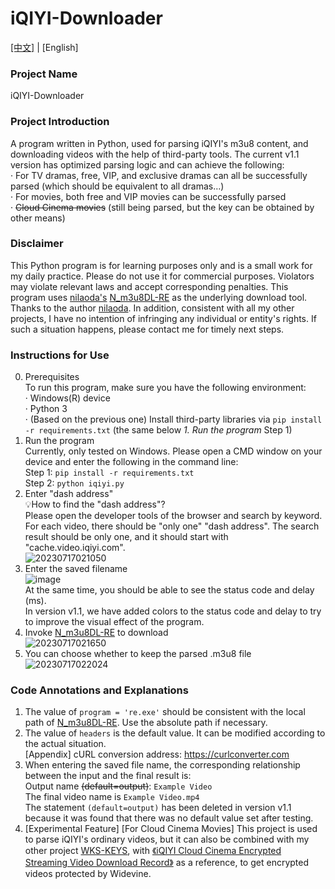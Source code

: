 # iQIYI-Downloader  
[[中文]](https://github.com/CrymanChen/iQIYI-Downloader/blob/main/README.md) | [English]  

### Project Name  
iQIYI-Downloader  

### Project Introduction  
A program written in Python, used for parsing iQIYI's m3u8 content, and downloading videos with the help of third-party tools. The current v1.1 version has optimized parsing logic and can achieve the following:  
· For TV dramas, free, VIP, and exclusive dramas can all be successfully parsed (which should be equivalent to all dramas…)  
· For movies, both free and VIP movies can be successfully parsed  
· ~~Cloud Cinema movies~~ (still being parsed, but the key can be obtained by other means)  

### Disclaimer  
This Python program is for learning purposes only and is a small work for my daily practice. Please do not use it for commercial purposes. Violators may violate relevant laws and accept corresponding penalties. This program uses [nilaoda's](https://github.com/nilaoda) [N_m3u8DL-RE](https://github.com/nilaoda/N_m3u8DL-RE) as the underlying download tool. Thanks to the author [nilaoda](https://github.com/nilaoda). In addition, consistent with all my other projects, I have no intention of infringing any individual or entity's rights. If such a situation happens, please contact me for timely next steps.  

### Instructions for Use  
0. Prerequisites  
To run this program, make sure you have the following environment:  
· Windows(R) device  
· Python 3  
· (Based on the previous one) Install third-party libraries via `pip install -r requirements.txt` (the same below *1. Run the program* Step 1)  
1. Run the program  
Currently, only tested on Windows. Please open a CMD window on your device and enter the following in the command line:  
Step 1: `pip install -r requirements.txt`  
Step 2: `python iqiyi.py`  
2. Enter "dash address"  
💡How to find the "dash address"?  
Please open the developer tools of the browser and search by keyword. For each video, there should be "only one" "dash address". The search result should be only one, and it should start with "cache.video.iqiyi.com".  
![20230717021050](https://github.com/CrymanChen/iQIYI-Downloader/assets/106590233/61f4e570-da6c-4b91-b901-8ff75f98fd94)  
3. Enter the saved filename  
![image](https://github.com/CrymanChen/iQIYI-Downloader/assets/106590233/476e1aca-e8e7-46e1-8fab-1ca396d1d27d)  
At the same time, you should be able to see the status code and delay (ms).  
In version v1.1, we have added colors to the status code and delay to try to improve the visual effect of the program.  
4. Invoke [N_m3u8DL-RE](https://github.com/nilaoda/N_m3u8DL-RE) to download  
![20230717021650](https://github.com/CrymanChen/iQIYI-Downloader/assets/106590233/642ed2ee-c563-47ff-bdcb-bdc05cf434c2)  
5. You can choose whether to keep the parsed .m3u8 file  
![20230717022024](https://github.com/CrymanChen/iQIYI-Downloader/assets/106590233/8c037e4f-73d0-42c3-90a3-417b66fc0a29)  

### Code Annotations and Explanations  
1. The value of `program = 're.exe'` should be consistent with the local path of [N_m3u8DL-RE](https://github.com/nilaoda/N_m3u8DL-RE). Use the absolute path if necessary.  
2. The value of `headers` is the default value. It can be modified according to the actual situation.  
[Appendix] cURL conversion address: https://curlconverter.com  
3. When entering the saved file name, the corresponding relationship between the input and the final result is:  
Output name ~~(default=output)~~: `Example Video`  
The final video name is `Example Video.mp4`  
The statement `(default=output)` has been deleted in version v1.1 because it was found that there was no default value set after testing.  
4. [Experimental Feature] [For Cloud Cinema Movies] This project is used to parse iQIYI's ordinary videos, but it can also be combined with my other project [WKS-KEYS](https://github.com/CrymanChen/WKS-KEYS), with [《iQIYI Cloud Cinema Encrypted Streaming Video Download Record》](https://mp.weixin.qq.com/s?__biz=Mzg2MzUyMDg5Mg==&mid=2247486660&idx=1&sn=9db713df121887183a4aff836a68a4b4&chksm=ce761dd7f90194c194a6c653cfb4a254aa8933f6379c06970324bc6d86d8c4477afa60279002#rd) as a reference, to get encrypted videos protected by Widevine.  
